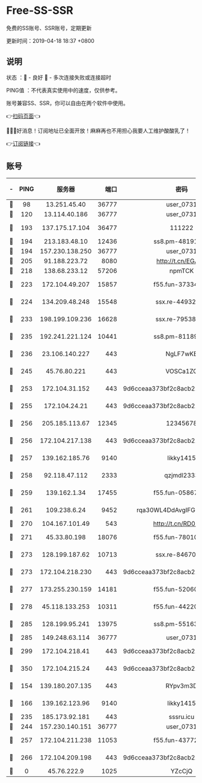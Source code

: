 # Free-SS-SSR

免费的SS账号、SSR账号，定期更新

更新时间：2019-04-18 18:37 +0800

## 说明

状态     ：🙂 - 良好 🙁 - 多次连接失败或连接超时

PING值   ：不代表真实使用中的速度，仅供参考。

账号兼容SS、SSR，你可以自由在两个软件中使用。

👉[扫码页面](https://liesauer.github.io/Free-SS-SSR/)👈

🎉🎉🎉好消息！订阅地址已全面开放！麻麻再也不用担心我要人工维护酸酸乳了！

👉[订阅链接](https://www.liesauer.net/yogurt/subscribe?ACCESS_TOKEN=DAYxR3mMaZAsaqUb)👈

## 账号

|-|PING|服务器|端口|密码|加密方式|区域|
|:----:|:----:|:-----:|-----:|:----:|:----:|:----:|
|🙂|98|13.251.45.40|36777|user_0731|chacha20|SG|
|🙂|120|13.114.40.186|36777|user_0731|chacha20|JP|
|🙂|193|137.175.17.104|36477|111222|aes-256-cfb|US|
|🙂|194|213.183.48.10|12436|ss8.pm-48191124|rc4-md5|RU|
|🙂|194|157.230.138.250|36777|user_0731|chacha20|US|
|🙂|205|91.188.223.72|8080|http://t.cn/EGJIyrl|rc4-md5|RU|
|🙂|218|138.68.233.12|57206|npmTCK|rc4-md5|US|
|🙂|223|172.104.49.207|15857|f55.fun-37334646|aes-256-cfb|SG|
|🙂|224|134.209.48.248|15548|ssx.re-44932376|aes-256-cfb|US|
|🙂|233|198.199.109.236|16628|ssx.re-79538912|aes-256-cfb|US|
|🙂|235|192.241.221.124|10441|ss8.pm-81189488|aes-256-cfb|US|
|🙂|236|23.106.140.227|443|NgLF7wKB|aes-256-cfb|US|
|🙂|245|45.76.80.221|443|VOSCa1ZG|aes-256-cfb|DE|
|🙂|253|172.104.31.152|443|9d6cceaa373bf2c8acb22e60b6a58be6|aes-256-cfb|US|
|🙂|255|172.104.24.21|443|9d6cceaa373bf2c8acb22e60b6a58be6|aes-256-cfb|US|
|🙂|256|205.185.113.67|12345|12345678|aes-256-cfb|US|
|🙂|256|172.104.217.138|443|9d6cceaa373bf2c8acb22e60b6a58be6|aes-256-cfb|US|
|🙂|257|139.162.185.76|9140|likky1415|aes-256-cfb|DE|
|🙂|258|92.118.47.112|2333|qzjmdl2333|aes-256-cfb|US|
|🙂|259|139.162.1.34|17455|f55.fun-05867060|aes-256-cfb|SG|
|🙂|261|109.238.6.24|9452|rqa30WL4DdAvgIFG6Fs3znzTa|aes-256-cfb|FR|
|🙂|270|104.167.101.49|543|http://t.cn/RD0D7sx|rc4-md5|CA|
|🙂|271|45.33.80.198|18076|f55.fun-78010722|aes-256-cfb|US|
|🙂|273|128.199.187.62|10713|ssx.re-84670047|aes-256-cfb|SG|
|🙂|273|172.104.218.230|443|9d6cceaa373bf2c8acb22e60b6a58be6|aes-256-cfb|US|
|🙂|277|173.255.230.159|14181|f55.fun-52060044|aes-256-cfb|US|
|🙂|278|45.118.133.253|10311|f55.fun-44220046|aes-256-cfb|SG|
|🙂|285|128.199.95.241|13975|ss8.pm-55163159|aes-256-cfb|SG|
|🙂|285|149.248.63.114|36777|user_0731|chacha20|CA|
|🙂|299|172.104.218.41|443|9d6cceaa373bf2c8acb22e60b6a58be6|aes-256-cfb|US|
|🙂|350|172.104.215.24|443|9d6cceaa373bf2c8acb22e60b6a58be6|aes-256-cfb|US|
|🙂|154|139.180.207.135|443|RYpv3m3D|aes-256-cfb|JP|
|🙂|166|139.162.123.96|9140|likky1415|aes-256-cfb|JP|
|🙂|235|185.173.92.181|443|sssru.icu|rc4-md5|RU|
|🙂|244|157.230.140.151|36777|user_0731|chacha20|US|
|🙂|257|172.104.211.238|11053|f55.fun-43772326|aes-256-cfb|US|
|🙂|266|172.104.209.198|443|9d6cceaa373bf2c8acb22e60b6a58be6|aes-256-cfb|US|
|🙁|0|45.76.222.9|1025|YZcCjQ|rc4-md5|JP|
